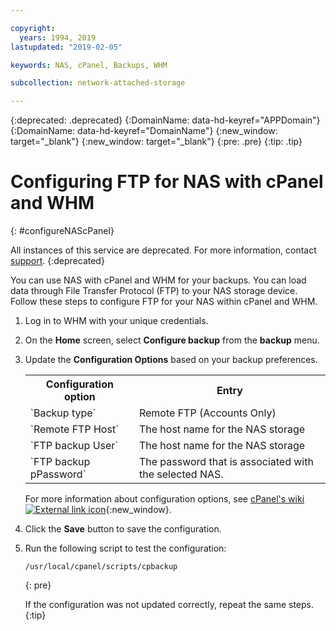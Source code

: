 ```yaml
---

copyright:
  years: 1994, 2019
lastupdated: "2019-02-05"

keywords: NAS, cPanel, Backups, WHM

subcollection: network-attached-storage

---
```

{:deprecated: .deprecated}
{:DomainName: data-hd-keyref="APPDomain"}
{:DomainName: data-hd-keyref="DomainName"}
{:new_window: target="_blank"}
{:new_window: target="_blank"}
{:pre: .pre}
{:tip: .tip}

# Configuring FTP for NAS with cPanel and WHM
{: #configureNAScPanel}

All instances of this service are deprecated. For more information, contact [support](https://www.ibm.com/cloud-computing/bluemix/contact-us).
{:deprecated}

You can use NAS with cPanel and WHM for your backups. You can load data through File Transfer Protocol (FTP) to your NAS storage device. Follow these steps to configure FTP for your NAS within cPanel and WHM.

1. Log in to WHM with your unique credentials.

2. On the **Home** screen, select **Configure backup** from the **backup** menu.

3. Update the **Configuration Options** based on your backup preferences.

   <table>
   <tr>
     <th>Configuration option</th>
     <th>Entry</th>
   </tr>
   <tr>
     <td>`Backup type`</td>
     <td>Remote FTP (Accounts Only)</td>
   </tr>
   <tr>
     <td>`Remote FTP Host`</td>
     <td>The host name for the NAS storage</td>
   </tr>
   <tr>
     <td>`FTP backup User`</td>
     <td>The host name for the NAS storage</td>
   </tr>
   <tr>
     <td>`FTP backup pPassword`</td>
     <td>The password that is associated with the selected NAS.</td>
   </tr>
   </table>

   For more information about configuration options, see [cPanel's wiki ![External link icon](../../icons/launch-glyph.svg "External link icon")](https://docs.cpanel.net/display/68Docs/Backup+Configuration#70704c1ed4aa4817b989519beca3f78d){:new_window}.

4. Click the **Save** button to save the configuration.

5. Run the following script to test the configuration:

   ```
   /usr/local/cpanel/scripts/cpbackup
   ```
   {: pre}

   If the configuration was not updated correctly, repeat the same steps.
   {:tip}
